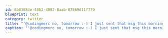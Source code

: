 ```yaml
---
id: 8a03653e-48b2-4092-8aab-07569d11f779
blueprint: text
category: twitter
title: "'@codingmerc no, tomorrow :-) I just sent that msg this morning"
caption: "'@codingmerc no, tomorrow :-) I just sent that msg this morning"
---
```


